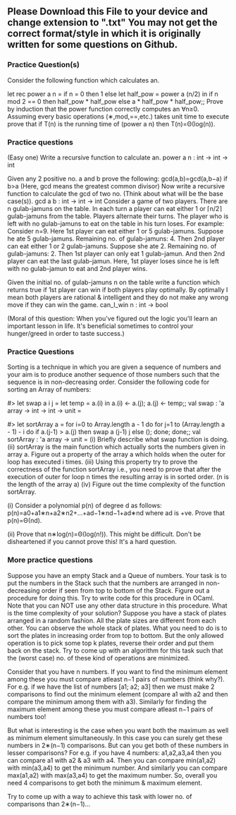## Please Download this File to your device and change extension to ".txt" You may not get the correct format/style in which it is originally written for some questions on Github.

### Practice Question(s)

Consider the following function which calculates an. 

let rec power a n =
	if n = 0
	then 1
	else
		let half_pow = power a (n/2) in
		if n mod 2 == 0
		then half_pow * half_pow
		else a * half_pow * half_pow;;
Prove by induction that the power function correctly computes an ∀n≥0.
Assuming every basic operations (∗,mod,==,etc.) takes unit time to execute prove that if T(n) is the running time of (power a n) then T(n)=Θ(log(n)).


### Practice questions

 (Easy one) Write a recursive function to calculate an.
power a n : int -> int -> int

Given any 2 positive no. a and b prove the following:
                     gcd(a,b)=gcd(a,b−a)  if  b>a
(Here, gcd means the greatest common divisor)
Now write a recursive function to calculate the gcd of two no. (Think about what will be the base case(s)).
gcd a b : int -> int -> int
Consider a game of two players. There are n gulab-jamuns on the table. In each turn a player can eat either 1 or ⌈n/2⌉ gulab-jamuns from the table. Players alternate their turns. The player who is left with no gulab-jamuns to eat on the table in his turn loses. For example:
Consider n=9.
Here 1st player can eat either 1 or 5 gulab-jamuns. Suppose he ate 5 gulab-jamuns. Remaining no. of gulab-jamuns: 4.
Then 2nd player can eat either 1 or 2 gulab-jamuns. Suppose she ate 2. Remaining no. of gulab-jamuns: 2.
Then 1st player can only eat 1 gulab-jamun. And then 2nd player can eat the last gulab-jamun.
Here, 1st player loses since he is left with no gulab-jamun to eat and 2nd player wins.

Given the initial no. of gulab-jamuns n on the table write a function which returns true if 1st player can win if both players play optimally. By optimally I mean both players are rational & intelligent and they do not make any wrong move if they can win the game.
can_I_win n : int -> bool

(Moral of this question: When you've figured out the logic you'll learn an important lesson in life. It's beneficial sometimes to control your hunger/greed in order to taste success.)


### Practice Questions

Sorting is a technique in which you are given a sequence of numbers and your aim is to produce another sequence of those numbers such that the sequence is in non-decreasing order. Consider the following code for sorting an Array of numbers:

#> let swap a i j =
	let temp = a.(i) in
	a.(i) <- a.(j);
	a.(j) <- temp;;
val swap : 'a array -> int -> int -> unit = <fun>

#> let sortArray a =
	for i=0 to Array.length a - 1 do
		for j=1 to (Array.length a - 1) - i do
			if a.(j-1) > a.(j)
			then swap a (j-1) j
			else ();
		done;
	done;;
val sortArray : 'a array -> unit = <fun>(i) Briefly describe what swap function is doing.
(ii) sortArray is the main function which actually sorts the numbers given in array a. Figure out a property of the array a which holds when the outer for loop has executed i times.
(iii) Using this property try to prove the correctness of the function sortArray i.e., you need to prove that after the execution of outer for loop n times the resulting array is in sorted order. (n is the length of the array a)
(iv) Figure out the time complexity of the function sortArray.

(i) Consider a polynomial p(n) of degree d as follows:
p(n)=a0+a1∗n+a2∗n2+...+ad−1∗nd−1+ad∗nd where ad is +ve.
Prove that p(n)=Θ(nd).

(ii) Prove that n∗log(n)=Θ(log(n!)).
This might be difficult. Don't be disheartened if you cannot prove this! It's a hard question.



### More practice questions
 

Suppose you have an empty Stack and a Queue of numbers. Your task is to put the numbers in the Stack such that the numbers are arranged in non-decreasing order if seen from top to bottom of the Stack. Figure out a procedure for doing this. Try to write code for this procedure in OCaml. Note that you can NOT use any other data structure in this procedure. What is the time complexity of your solution?
Suppose you have a stack of plates arranged in a random fashion. All the plate sizes are different from each other. You can observe the whole stack of plates.
What you need to do is to sort the plates in increasing order from top to bottom. But the only allowed operation is to pick some top k plates, reverse their order and put them back on the stack. Try to come up with an algorithm for this task such that the (worst case) no. of these kind of operations are minimized.


Consider that you have n numbers. If you want to find the minimum element among these you must compare atleast n−1 pairs of numbers (think why?). For e.g. if we have the list of numbers [a1; a2; a3] then we must make 2 comparisons to find out the minimum element (compare a1 with a2 and then compare the minimum among them with a3). Similarly for finding the maximum element among these you must compare atleast n−1 pairs of numbers too!

But what is interesting is the case when you want both the maximum as well as minimum element simultaneously. In this case you can surely get these numbers in 2∗(n−1) comparisons. But can you get both of these numbers in lesser comparisons?
For e.g. if you have 4 numbers: a1,a2,a3,a4 then you can compare a1 with a2 & a3 with a4. Then you can compare min(a1,a2) with min(a3,a4) to get the minimum number. And similarly you can compare max(a1,a2) with max(a3,a4) to get the maximum number. So, overall you need 4 comparisons to get both the minimum & maximum element.

Try to come up with a way to achieve this task with lower no. of comparisons than 2∗(n−1)...
